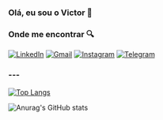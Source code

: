 ### Olá, eu sou o Victor 🤘

### Onde me encontrar 🔍


[![LinkedIn](https://img.shields.io/badge/linkedin-%230077B5.svg?style=for-the-badge&logo=linkedin&logoColor=white)](https://www.linkedin.com/in/victor-da-silva-lins-a0764a201/)
[![Gmail](https://img.shields.io/badge/Gmail-D14836?style=for-the-badge&logo=gmail&logoColor=white)]([vicdron@gmail.com](https://mail.google.com/mail/vicdron@gmail.com))
[![Instagram](https://img.shields.io/badge/Instagram-%23E4405F.svg?style=for-the-badge&logo=Instagram&logoColor=white)](https://www.instagram.com/vicdron/)
[![Telegram](https://img.shields.io/badge/Telegram-2CA5E0?style=for-the-badge&logo=telegram&logoColor=white)](https://t.me/vicdron)

### ---
 
 [![Top Langs](https://github-readme-stats.vercel.app/api/top-langs/?username=vicdron&layout=compact)](https://github.com/anuraghazra/github-readme-stats)
 
![Anurag's GitHub stats](https://github-readme-stats.vercel.app/api?username=vicdron&show_icons=true&theme=Default)


